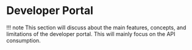 # Developer Portal

!!! note
    This section will discuss about the main features, concepts, and limitations of the developer portal. This will mainly focus on the API consumption.


